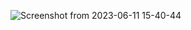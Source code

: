 ![Screenshot from 2023-06-11 15-40-44](https://github.com/Shruti78/across_the_globe/assets/104200088/a5b2ba08-55f7-4e16-8e44-7eb1c2eaaaff)
